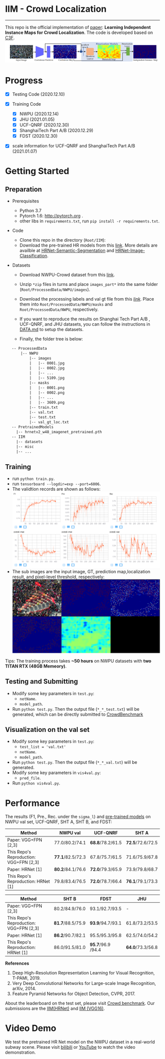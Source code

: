 # IIM - Crowd Localization

---

This repo is the official implementation of [paper](https://arxiv.org/abs/2012.04164): **Learning Independent Instance Maps for Crowd Localization**. The code is developed based on [C3F](https://github.com/gjy3035/C-3-Framework). 
![framework](./figures/iim.png)

# Progress
- [x] Testing Code (2020.12.10)
- [x] Training Code 
  - [x] NWPU (2020.12.14)
  - [x] JHU (2021.01.05)
  - [x] UCF-QNRF (2020.12.30)
  - [x] ShanghaiTech Part A/B (2020.12.29)
  - [x] FDST (2020.12.30)
- [x] scale information for UCF-QNRF and ShanghaiTech Part A/B (2021.01.07)


# Getting Started


## Preparation
-  Prerequisites
    - Python 3.7
    - Pytorch 1.6: http://pytorch.org .
    - other libs in ```requirements.txt```, run ```pip install -r requirements.txt```.
-  Code
    - Clone this repo in the directory (```Root/IIM```):
    - Download the pre-trained HR models from this [link](https://onedrive.live.com/?authkey=%21AKvqI6pBZlifgJk&cid=F7FD0B7F26543CEB&id=F7FD0B7F26543CEB%21116&parId=F7FD0B7F26543CEB%21105&action=locate). More details are availble at [HRNet-Semantic-Segmentation](https://github.com/HRNet/HRNet-Semantic-Segmentation) and  [HRNet-Image-Classification](https://github.com/HRNet/HRNet-Image-Classification).
 
- Datasets
 
    - Download NWPU-Crowd dataset from this [link](https://www.crowdbenchmark.com/nwpucrowd.html). 
    - Unzip ```*zip``` files in turns and place ```images_part*``` into the same folder (```Root/ProcessedData/NWPU/images```). 
    - Download the processing labels and val gt file from this _[link](https://mailnwpueducn-my.sharepoint.com/:f:/g/personal/gjy3035_mail_nwpu_edu_cn/EliCeOckaZVBgez6n8ZWvr4BNdwPauFJgbm88MGhHid25w?e=rtogwc)_. Place them into ```Root/ProcessedData/NWPU/masks``` and ```Root/ProcessedData/NWPU```, respectively.
 
    - If you want to reproduce the results on Shanghai Tech Part A/B , UCF-QNRF, and JHU datasets, you can follow the instructions in [DATA.md](datasets/dataset_prepare/DATA.md) to setup the datasets.
  
  - Finally, the folder tree is below:
 ```
    -- ProcessedData
		|-- NWPU
			|-- images
			|   |-- 0001.jpg
			|   |-- 0002.jpg
			|   |-- ...
			|   |-- 5109.jpg
			|-- masks
			|   |-- 0001.png
			|   |-- 0002.png
			|   |-- ...
			|   |-- 3609.png
			|-- train.txt
			|-- val.txt
			|-- test.txt
			|-- val_gt_loc.txt
	-- PretrainedModels
	  |-- hrnetv2_w48_imagenet_pretrained.pth
	-- IIM
	  |-- datasets
	  |-- misc
	  |-- ...
 ```

## Training
- run ```python train.py```.
- run ```tensorboard --logdir=exp --port=6006```.
- The validtion records are shown as follows:
   ![val_curve](./figures/curve.png)
- The sub images are the input image, GT, prediction map,localization result, and pixel-level threshold, respectively:
   ![val_curve](./figures/vis.png)
   
Tips: The training process takes **~50 hours** on NWPU datasets with **two TITAN RTX (48GB Memeory)**. 


## Testing and Submitting

- Modify some key parameters in ```test.py```: 
  - ```netName```.  
  -  ```model_path```.  
- Run ```python test.py```. Then the output file (```*_*_test.txt```) will be generated, which can be directly submitted to [CrowdBenchmark](https://www.crowdbenchmark.com/nwpucrowdloc.html)

## Visualization on the val set
- Modify some key parameters in ```test.py```: 
  - ```test_list = 'val.txt'```
  - ```netName```.  
  -  ```model_path```.  
- Run ```python test.py```. Then the output file (```*_*_val.txt```) will be generated.
- Modify some key parameters in ```vis4val.py```: 
  - ```pred_file```.  
- Run  ```python vis4val.py```. 

# Performance

The results (F1, Pre., Rec. under the `sigma_l`) and [pre-trained models](https://mailnwpueducn-my.sharepoint.com/:f:/g/personal/gjy3035_mail_nwpu_edu_cn/EliCeOckaZVBgez6n8ZWvr4BNdwPauFJgbm88MGhHid25w?e=rtogwc) on NWPU val set, UCF-QNRF, SHT A, SHT B, and FDST:

|   Method   |  NWPU val  |  UCF-QNRF  |  SHT A  | 
|------------|-------|-------|--------|
| Paper:  VGG+FPN [2,3]| 77.0/80.2/74.1 | **68.8**/78.2/61.5 | **72.5**/72.6/72.5 | 
| This Repo's Reproduction:  VGG+FPN [2,3]| **77.1**/82.5/72.3| 67.8/75.7/61.5 | 71.6/75.9/67.8 |  
| Paper:  HRNet [1]   | **80.2**/84.1/76.6| **72.0**/79.3/65.9 |  73.9/79.8/68.7  | 
| This Repo's Reproduction:  HRNet [1]   | 79.8/83.4/76.5 |  **72.0**/78.7/66.4  | **76.1**/79.1/73.3 |

|   Method   |  SHT B  |  FDST |  JHU  |
|------------|---------|-------|-------|
| Paper:  VGG+FPN [2,3]|   80.2/84.9/76.0  | 93.1/92.7/93.5 | - |
| This Repo's Reproduction:  VGG+FPN [2,3] |  **81.7**/88.5/75.9 | **93.9**/94.7/93.1| 61.8/73.2/53.5 |
| Paper:  HRNet [1]   | **86.2**/90.7/82.1  |  95.5/95.3/95.8  | 62.5/74.0/54.2 |
| This Repo's Reproduction:  HRNet [1]   | 86.0/91.5/81.0 | **95.7**/96.9 /94.4 | **64.0**/73.3/56.8 |

**References**
1. Deep High-Resolution Representation Learning for Visual Recognition, T-PAMI, 2019.
2. Very Deep Convolutional Networks for Large-scale Image Recognition, arXiv, 2014.
3. Feature Pyramid Networks for Object Detection, CVPR, 2017. 

About the leaderboard on the test set, please visit [Crowd benchmark](https://www.crowdbenchmark.com/nwpucrowdloc.html).  Our submissions are the [IIM(HRNet)](https://www.crowdbenchmark.com/resultldetail.html?rid=11) and [IIM (VGG16)](https://www.crowdbenchmark.com/resultldetail.html?rid=10).


# Video Demo
We test the pretrained HR Net model on the NWPU dataset in a real-world subway scene. Please visit [bilibili](https://www.bilibili.com/video/BV1K541157MK) or [YouTube](https://www.youtube.com/watch?v=GqOMgjUkbsI) to watch the video demonstration.

